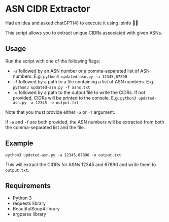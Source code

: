# ASN CIDR Extractor

Had an idea and asked chatGPT(4) to execute it using ipinfo :man_shrugging:

This script allows you to extract unique CIDRs associated with given ASNs.

## Usage

Run the script with one of the following flags:

- `-a` followed by an ASN number or a comma-separated list of ASN numbers. E.g. `python3 updated-asn.py -a 12345,67890`
- `-f` followed by a path to a file containing a list of ASN numbers. E.g. `python3 updated-asn.py -f asns.txt`
- `-o` followed by a path to the output file to write the CIDRs. If not provided, CIDRs will be printed to the console. E.g. `python3 updated-asn.py -a 12345 -o output.txt`

Note that you must provide either `-a` or `-f` argument. 

If `-a` and `-f` are both provided, the ASN numbers will be extracted from both the comma-separated list and the file.

## Example

`python3 updated-asn.py -a 12345,67890 -o output.txt`

This will extract the CIDRs for ASNs 12345 and 67890 and write them to `output.txt`.

## Requirements

- Python 3
- requests library
- BeautifulSoup4 library
- argparse library
